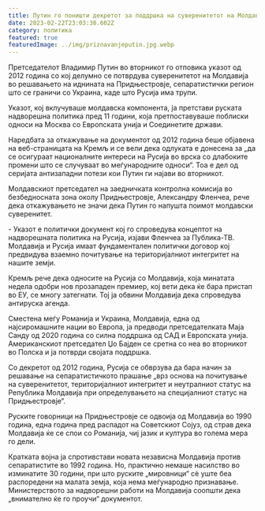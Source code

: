 ```yaml
---
title: Путин го поништи декретот за поддршка на суверенитетот на Молдавија
date: 2023-02-22T23:03:38.602Z
category: политика
featured: true
featuredImage: ../img/priznavanjeputin.jpg.webp
---
```


Претседателот Владимир Путин во вторникот го отповика указот од 2012 година со кој делумно се потврдува суверенитетот на Молдавија во решавањето на иднината на Придњестровје, сепаратистички регион што се граничи со Украина, каде што Русија има трупи.

Указот, кој вклучуваше молдавска компонента, ја претстави руската надворешна политика пред 11 години, која претпоставуваше поблиски односи на Москва со Европската унија и Соединетите држави.

Наредбата за откажување на документот од 2012 година беше објавена на веб-страницата на Кремљ и се вели дека одлуката е донесена за „да се осигураат националните интереси на Русија во врска со длабоките промени што се случуваат во меѓународните односи“. Тоа е дел од серијата антизападни потези кои Путин ги најави во вторникот.

Молдавскиот претседател на заедничката контролна комисија во безбедносната зона околу Придњестровје, Александру Фленчеа, рече дека откажувањето не значи дека Путин го напушта поимот молдавски суверенитет.

\- Указот е политички документ кој го спроведува концептот на надворешната политика на Русија, изјави Фленчеа за Публика-ТВ. Молдавија и Русија имаат фундаментален политички договор кој предвидува взаемно почитување на територијалниот интегритет на нашите земји.

Кремљ рече дека односите на Русија со Молдавија, која минатата недела одобри нов прозападен премиер, кој вети дека ќе бара пристап во ЕУ, се многу затегнати. Тој ја обвини Молдавија дека спроведува антируска агенда.

Сместена меѓу Романија и Украина, Молдавија, една од најсиромашните нации во Европа, ја предводи претседателката Маја Санду од 2020 година со силна поддршка од САД и Европската унија. Американскиот претседател Џо Бајден се сретна со неа во вторникот во Полска и ја потврди својата поддршка.

Со декретот од 2012 година, Русија се обврзува да бара начин за решавање на сепаратистичкото прашање „врз основа на почитување на суверенитетот, територијалниот интегритет и неутралниот статус на Република Молдавија при определувањето на специјалниот статус на Придњестровје“.

Руските говорници на Придњестровје се одвоија од Молдавија во 1990 година, една година пред распадот на Советскиот Сојуз, од страв дека Молдавија ќе се спои со Романија, чиј јазик и култура во голема мера го дели.

Кратката војна ја спротивстави новата независна Молдавија против сепаратистите во 1992 година. Но, практично немаше насилство во изминатите 30 години, при што руските „мировници“ сè уште беа распоредени на малата земја, која нема меѓународно признавање. Министерството за надворешни работи на Молдавија соопшти дека „внимателно ќе го проучи“ документот.
